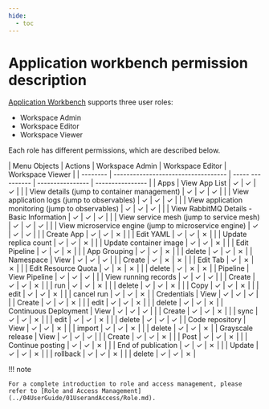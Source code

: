 ```yaml
---
hide:
  - toc
---
```


# Application workbench permission description

[Application Workbench](../../amamba/01ProductBrief/WhatisAmamba.md) supports three user roles:

- Workspace Admin
- Workspace Editor
- Workspace Viewer

Each role has different permissions, which are described below.

<!--
You have permission to use `&check;`, but you don't have permission to use `&cross;`
-->

| Menu Objects | Actions | Workspace Admin | Workspace Editor | Workspace Viewer |
| -------- | ----------------------------------- | ----- ---------- | ---------------- | ---------------- |
| Apps | View App List | &check; | &check; | &check; |
| | View details (jump to container management) | &check; | &check; | &check; |
| | View application logs (jump to observables) | &check; | &check; | &check; |
| | View application monitoring (jump to observables) | &check; | &check; | &check; |
| | View RabbitMQ Details - Basic Information | &check; | &check; | &check; |
| | View service mesh (jump to service mesh) | &check; | &check; | &check; |
| | View microservice engine (jump to microservice engine) | &check; | &check; | &check; |
| | Create App | &check; | &check; | &cross; |
| | Edit YAML | &check; | &check; | &cross; |
| | Update replica count | &check; | &check; | &cross; |
| | Update container image | &check; | &check; | &cross; |
| | Edit Pipeline | &check; | &check; | &cross; |
| | App Grouping | &check; | &check; | &cross; |
| | delete | &check; | &check; | &cross; |
| Namespace | View | &check; | &check; | &check; |
| | Create | &check; | &cross; | &cross; |
| | Edit Tab | &check; | &cross; | &cross; |
| | Edit Resource Quota | &check; | &cross; | &cross; |
| | delete | &check; | &cross; | &cross; |
| Pipeline | View Pipeline | &check; | &check; | &check; |
| | View running records | &check; | &check; | &check; |
| | Create | &check; | &check; | &cross; |
| | run | &check; | &check; | &cross; |
| | delete | &check; | &check; | &cross; |
| | Copy | &check; | &check; | &cross; |
| | edit | &check; | &check; | &cross; |
| | cancel run | &check; | &check; | &cross; |
| Credentials | View | &check; | &check; | &check; |
| | Create | &check; | &check; | &cross; |
| | edit | &check; | &check; | &cross; |
| | delete | &check; | &check; | &cross; |
| Continuous Deployment | View | &check; | &check; | &check; |
| | Create | &check; | &check; | &cross; |
| | sync | &check; | &check; | &cross; |
| | edit | &check; | &check; | &cross; |
| | delete | &check; | &check; | &check; |
| Code repository | View | &check; | &check; | &cross; |
| | import | &check; | &check; | &cross; |
| | delete | &check; | &check; | &cross; |
| Grayscale release | View | &check; | &check; | &check; |
| | Create | &check; | &check; | &cross; |
| | Post | &check; | &check; | &cross; |
| | Continue posting | &check; | &check; | &cross; |
| | End of publication | &check; | &check; | &cross; |
| | Update | &check; | &check; | &cross; |
| | rollback | &check; | &check; | &cross; |
| | delete | &check; | &check; | &cross; |

!!! note

    For a complete introduction to role and access management, please refer to [Role and Access Management](../04UserGuide/01UserandAccess/Role.md).